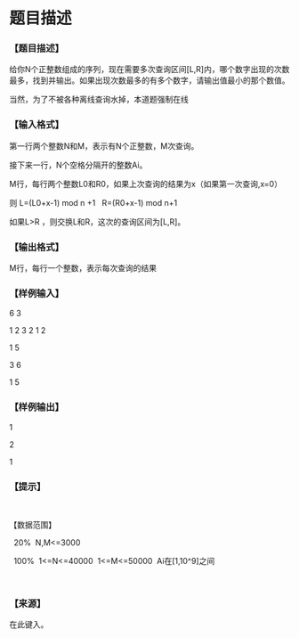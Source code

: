 # 题目描述


<h3>
【题目描述】
</h3>
<p>
给你N个正整数组成的序列，现在需要多次查询区间[L,R]内，哪个数字出现的次数最多，找到并输出。如果出现次数最多的有多个数字，请输出值最小的那个数值。
</p>
<p>
当然，为了不被各种离线查询水掉，本道题强制在线
</p>
<h3>
【输入格式】
</h3>
<p>
第一行两个整数N和M，表示有N个正整数，M次查询。
</p>
<p>
接下来一行，N个空格分隔开的整数Ai。
</p>
<p>
M行，每行两个整数L0和R0，如果上次查询的结果为x（如果第一次查询,x=0）
</p>
<p>
则 L=(L0+x-1) mod n +1   R=(R0+x-1) mod n+1
</p>
<p>
如果L&gt;R ，则交换L和R，这次的查询区间为[L,R]。
</p>
<h3>
【输出格式】
</h3>
<p>
M行，每行一个整数，表示每次查询的结果
</p>
<h3>
【样例输入】
</h3>
<p>
6 3
</p>
<p>
1 2 3 2 1 2
</p>
<p>
1 5
</p>
<p>
3 6
</p>
<p>
1 5
</p>
<h3>
【样例输出】
</h3>
<p>
1
</p>
<p>
2
</p>
<p>
1
</p>
<h3>
【提示】
</h3>
<p>
<br/>
</p>
<p>
【数据范围】
</p>
<p>
  20%  N,M&lt;=3000
</p>
<p>
  100%  1&lt;=N&lt;=40000  1&lt;=M&lt;=50000  Ai在[1,10^9]之间
</p>
<p>
<br/>
</p>
<h3>
【来源】
</h3>
<p>
在此键入。
</p>
